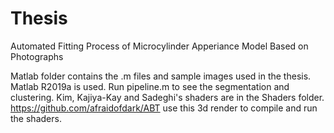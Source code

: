 # Thesis
Automated Fitting Process of Microcylinder Apperiance Model Based on Photographs

Matlab folder contains the .m files and sample images used in the thesis. Matlab R2019a is used. 
Run pipeline.m to see the segmentation and clustering.
Kim, Kajiya-Kay and Sadeghi's shaders are in the Shaders folder.
https://github.com/afraidofdark/ABT use this 3d render to compile and run the shaders.

